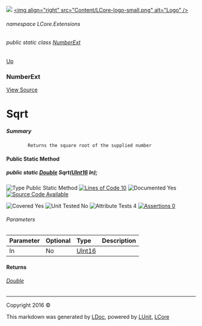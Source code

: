 ![](Content/LCore-banner-small.png "")
[&lt;img align=&quot;right&quot; src=&quot;Content/LCore-logo-small.png&quot; alt=&quot;Logo&quot; /&gt;](../README.md)

###### namespace LCore.Extensions

###### public static class [NumberExt](docs/NumberExt.md)
[Up](docs/NumberExt.md)

### NumberExt
[View Source](Extensions/Value%20Types/NumberExt.cs)

# Sqrt

##### Summary

            Returns the square root of the supplied number
            

#### Public Static Method

##### public static <a href="https://msdn.microsoft.com/en-us/library/system.double.aspx" alt="">Double</a> Sqrt(<a href="https://msdn.microsoft.com/en-us/library/system.uint16.aspx" alt="">UInt16</a> In);

![Type Public Static Method](http://b.repl.ca/v1/Type-Public%20Static%20Method-blue.png "") [![Lines of Code 10](http://b.repl.ca/v1/Lines%20of%20Code-10-blue.png "")](Extensions/Value%20Types/NumberExt.cs#L1167)    ![Documented Yes](http://b.repl.ca/v1/Documented-Yes-brightgreen.png "") [![Source Code Available](http://b.repl.ca/v1/Source%20Code-Available-brightgreen.png "")](Extensions/Value%20Types/NumberExt.cs#L1167)

![Covered Yes](http://b.repl.ca/v1/Covered-Yes-brightgreen.png "") ![Unit Tested No](http://b.repl.ca/v1/Unit%20Tested-No-lightgrey.png "") ![Attribute Tests 4](http://b.repl.ca/v1/Attribute%20Tests-4-brightgreen.png "") [![Assertions 0](http://b.repl.ca/v1/Assertions-0-lightgrey.png "")](Extensions/Value%20Types/NumberExt.cs)

###### Parameters

Parameter | Optional | Type | Description
:---  | :---  | :---  | :--- 
In | No | [UInt16](https://msdn.microsoft.com/en-us/library/system.uint16.aspx) | 


#### Returns

###### [Double](https://msdn.microsoft.com/en-us/library/system.double.aspx)



---

Copyright 2016 &copy; [](../README.md) [](../TableOfContents.md)

This markdown was generated by [LDoc](https://github.com/CodeSingularity/LDoc), powered by [LUnit](https://github.com/CodeSingularity/LUnit), [LCore](https://github.com/CodeSingularity/LCore)
